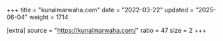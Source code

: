 +++
title = "kunalmarwaha.com"
date = "2022-03-22"
updated = "2025-06-04"
weight = 1714

[extra]
source = "https://kunalmarwaha.com/"
ratio = 47
size = 2
+++
